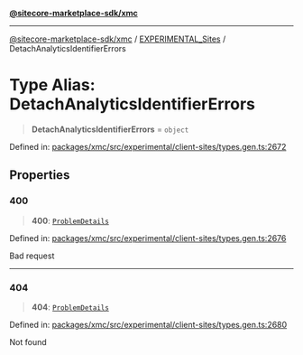 [**@sitecore-marketplace-sdk/xmc**](../../../../README.md)

***

[@sitecore-marketplace-sdk/xmc](../../../../README.md) / [EXPERIMENTAL\_Sites](../README.md) / DetachAnalyticsIdentifierErrors

# Type Alias: DetachAnalyticsIdentifierErrors

> **DetachAnalyticsIdentifierErrors** = `object`

Defined in: [packages/xmc/src/experimental/client-sites/types.gen.ts:2672](https://github.com/Sitecore/marketplace-sdk/blob/main/packages/xmc/src/experimental/client-sites/types.gen.ts#L2672)

## Properties

### 400

> **400**: [`ProblemDetails`](ProblemDetails.md)

Defined in: [packages/xmc/src/experimental/client-sites/types.gen.ts:2676](https://github.com/Sitecore/marketplace-sdk/blob/main/packages/xmc/src/experimental/client-sites/types.gen.ts#L2676)

Bad request

***

### 404

> **404**: [`ProblemDetails`](ProblemDetails.md)

Defined in: [packages/xmc/src/experimental/client-sites/types.gen.ts:2680](https://github.com/Sitecore/marketplace-sdk/blob/main/packages/xmc/src/experimental/client-sites/types.gen.ts#L2680)

Not found
